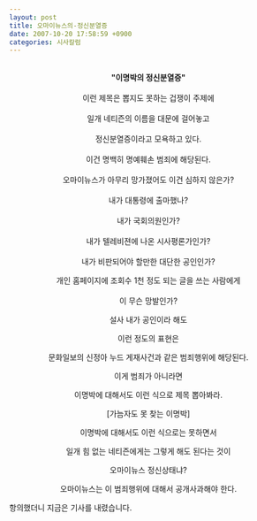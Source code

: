 ```yaml
---
layout: post
title: 오마이뉴스의-정신분열증
date: 2007-10-20 17:58:59 +0900
categories: 시사칼럼
---
```


<P align="center">
  <BR /><b>"이명박의 정신분열증" </b><BR /><BR />이런 제목은 뽑지도 못하는 겁쟁이 주제에<BR /><BR />일개 네티즌의 이름을 대문에 걸어놓고 <BR /><BR />정신분열증이라고 모욕하고 있다.<BR /><BR />이건 명백히 명예훼손 범죄에 해당된다. <BR /><BR />오마이뉴스가 아무리 망가졌어도 이건 심하지 않은가?<BR /><BR />내가 대통령에 출마했나?<BR /><BR />내가 국회의원인가?<BR /><BR />내가 텔레비젼에 나온 시사평론가인가?<BR /><BR />내가 비판되어야 할만한 대단한 공인인가?
</P>

<P align="center">
  개인 홈페이지에 조회수 1천 정도 되는 글을 쓰는 사람에게<BR /><BR />이 무슨 망발인가?
</P>

<P align="center">
  설사 내가 공인이라 해도
</P>

<P align="center">
  이런 정도의 표현은
</P>

<P align="center">
  문화일보의 신정아 누드 게재사건과 같은 범죄행위에 해당된다.
</P>

<P align="center">
  이게 범죄가 아니라면
</P>

<P align="center">
  이명박에 대해서도 이런 식으로 제목 뽑아봐라.
</P>


<P align="center">
  [가늠자도 못 찾는 이명박]
</P>

<P align="center">
  이명박에 대해서도 이런 식으로는 못하면서
</P>

<P align="center">
  일개 힘 없는 네티즌에게는 그렇게 해도 된다는 것이
</P>

<P align="center">
  오마이뉴스 정신상태냐?
</P>

<P align="center">
  오마이뉴스는 이 범죄행위에 대해서 공개사과해야 한다.
</P>





항의했더니 지금은 기사를 내렸습니다.
